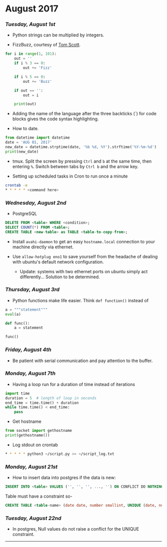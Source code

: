 # August 2017

### _**Tuesday, August 1st**_
* Python strings can be multiplied by integers.

* FizzBuzz, courtesy of [Tom Scott](https://www.youtube.c7om/watch?v=QPZ0pIK_wsc).

```python
for i in range(1, 101):
    out = ''
    if i % 3 == 0:
        out += 'Fizz'

    if i % 5 == 0:
        out += 'Buzz'

    if out == '':
        out = i

    print(out)

```

* Adding the name of the language after the three backticks (`) for code blocks gives the code syntax highlighting.

* How to date.

 ```python
from datetime import datetime
date = 'AUG 01, 2017'
new_date = datetime.strptime(date, '%b %d, %Y').strftime('%Y-%m-%d')
print(new_date)
```

* tmux. Split the screen by pressing `Ctrl` and `b` at the same time, then entering `%`. Switch between tabs by `Ctrl b` and the arrow key.

* Setting up scheduled tasks in Cron to run once a minute

```bash
crontab -e
* * * * * <command here>
```

### _**Wednesday, August 2nd**_
* PostgreSQL

```sql
DELETE FROM <table> WHERE <condition>;
SELECT COUNT(*) FROM <table>;
CREATE TABLE <new-table> as TABLE <table-to-copy-from>;
```

* Install `avahi-daemon` to get an easy `hostname.local` connection to your machine directly via ethernet.

* Use `allow-hotplug eno1` to save yourself from the headache of dealing with ubuntu's default network configuration.

    * Update: systems with two ethernet ports on ubuntu simply act differently... Solution to be determined.

### _**Thursday, August 3rd**_
* Python functions make life easier. Think `def function()` instead of

```python
a = """statement"""
eval(a)

def func():
    a = statement

func()
```

### _**Friday, August 4th**_
* Be patient with serial communication and pay attention to the buffer. 

### _**Monday, August 7th**_
* Having a loop run for a duration of time instead of iterations

```python
import time
duration = 5  # length of loop in seconds
end_time = time.time() + duration
while time.time() < end_time:
    pass
```

* Get hostname
```python
from socket import gethostname
print(gethostname())
```

* Log stdout on crontab
```bash
* * * * * python3 ~/script.py >> ~/script_log.txt
```

### _**Monday, August 21st**_
* How to insert data into postgres if the data is new:
```sql
INSERT INTO <table> VALUES ('', '', '', ..., '') ON CONFLICT DO NOTHING;
```
Table must have a constraint so-
```sql
CREATE TABLE <table-name> (date date, number smallint, UNIQUE (date, number));
```


### _**Tuesday, August 22nd**_
* In postgres, Null values do not raise a conflict for the UNIQUE constraint.

---
